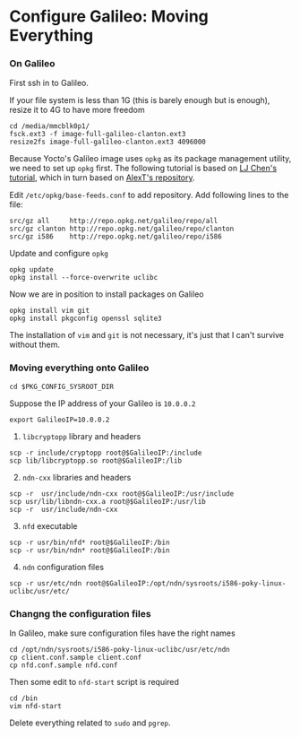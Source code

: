 # Configure Galileo: Moving Everything


### On Galileo
First ssh in to Galileo.

If your file system is less than 1G (this is barely enough but is enough), resize it to 4G to have more freedom
```
cd /media/mmcblk0p1/
fsck.ext3 -f image-full-galileo-clanton.ext3
resize2fs image-full-galileo-clanton.ext3 4096000
```

Because Yocto's Galileo image uses `opkg` as its package management utility, we need to set up `opkg` first. The following tutorial is based on [LJ Chen's tutorial](https://sites.google.com/site/cclljj/resources/notes_galileo), which in turn based on [AlexT's repository](http://alextgalileo.altervista.org/package-repo-configuration-instructions.html).

Edit `/etc/opkg/base-feeds.conf` to add repository. Add following lines to the file:
```
src/gz all     http://repo.opkg.net/galileo/repo/all
src/gz clanton http://repo.opkg.net/galileo/repo/clanton
src/gz i586    http://repo.opkg.net/galileo/repo/i586
```

Update and configure `opkg`
```
opkg update
opkg install --force-overwrite uclibc
```

Now we are in position to install packages on Galileo
```
opkg install vim git
opkg install pkgconfig openssl sqlite3
```
The installation of `vim` and `git` is not necessary, it's just that I can't survive without them.


### Moving everything onto Galileo
```
cd $PKG_CONFIG_SYSROOT_DIR
```
Suppose the IP address of your Galileo is `10.0.0.2`

`export GalileoIP=10.0.0.2`

1. `libcryptopp` library and headers
```
scp -r include/cryptopp root@$GalileoIP:/include
scp lib/libcryptopp.so root@$GalileoIP:/lib
```
2. `ndn-cxx` libraries and headers
```
scp -r  usr/include/ndn-cxx root@$GalileoIP:/usr/include
scp usr/lib/libndn-cxx.a root@$GalileoIP:/usr/lib
scp -r  usr/include/ndn-cxx
```
3. `nfd` executable
```
scp -r usr/bin/nfd* root@$GalileoIP:/bin
scp -r usr/bin/ndn* root@$GalileoIP:/bin
```
4. `ndn` configuration files
```
scp -r usr/etc/ndn root@$GalileoIP:/opt/ndn/sysroots/i586-poky-linux-uclibc/usr/etc/
```

### Changng the configuration files
In Galileo, make sure configuration files have the right names
```
cd /opt/ndn/sysroots/i586-poky-linux-uclibc/usr/etc/ndn
cp client.conf.sample client.conf
cp nfd.conf.sample nfd.conf
```
Then some edit to `nfd-start` script is required
```
cd /bin
vim nfd-start
```
Delete everything related to `sudo` and `pgrep`.
